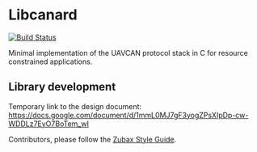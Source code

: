 # Libcanard
[![Build Status](https://travis-ci.org/UAVCAN/libcanard.svg?branch=master)](https://travis-ci.org/UAVCAN/libcanard)

Minimal implementation of the UAVCAN protocol stack in C for resource constrained applications.

## Library development

Temporary link to the design document: https://docs.google.com/document/d/1mmL0MJ7gF3yogZPsXIpDp-cw-WDDLz7EyO7BoTem_wI

Contributors, please follow the [Zubax Style Guide](https://github.com/Zubax/zubax_style_guide).
